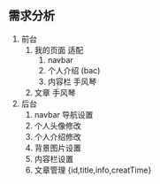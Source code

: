 ## 需求分析
1. 前台
	1. 我的页面 适配
		1. navbar
		2. 个人介绍 (bac)
		3. 内容栏 手风琴
	2. 文章 手风琴
2. 后台
	1. navbar 导航设置
	2. 个人头像修改
	3. 个人介绍修改
	4. 背景图片设置
	5. 内容栏设置
	7. 文章管理 {id,title,info,creatTime}